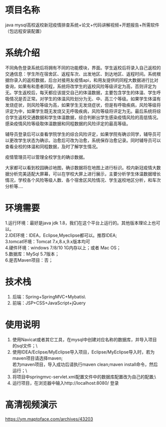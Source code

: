 # 项目名称
java mysql高校返校新冠疫情排查系统+论文+代码讲解视频+开题报告+所需软件（包远程安装配置）

# 系统介绍
不同角色登录系统后将拥有不同的功能模块，界面。学生返校后将录入自己返校的交通信息：学生所在宿舍区、返程车次、出发地区、到达地区、返程时间。系统根据你录入的返校数据，后台对接用友疫情api，和用友提供的同程大数据进行比对查询，如果有和患者同程，系统将改学生的返校风险等级评定为高，否则评定为无。学生返校后，每天都应该提交自己的体温数据，主要包含学生的体温、学生呼吸情况是否正常。对学生的体温风险划分为无、中、高三个等级。如果学生体温有发烧症状，则风险等级为高，如果学生无发烧症状，但是有呼吸疾病，风险等级将评定为中，如果学生既无发烧又无呼吸疾病，风险等级将评定为无。最后系统将综合学生返校交通数据和学生体温数据，综合判断出学生感染疫情风险的高低情况。感染疫情风险等级取体温数据和同程数据的风险评定的最高等级。

辅导员登录后可以查看学院学生的综合风险评定，如果学院有确诊同学，辅导员可以更改学生状态为确诊。治愈后可改为治愈，系统保存治愈记录。同时辅导员可以查看全校的体温和同程数据，及时了解学生情况。

疫情管理员可以管理全校学生的确诊数据。

大家都可以看到校园确诊地图，确诊数据将在地图上进行标识。校内新冠疫情大数据分析完美适配大屏幕，可以在学校大屏上进行展示，主要分析学生体温数据增长情况，学校各个风险等级人数、各个宿舍区风险情况、学生返校地区分析，和车次分析等….

# 环境需要

1.运行环境：最好是java jdk 1.8，我们在这个平台上运行的。其他版本理论上也可以。\
2.IDE环境：IDEA，Eclipse,Myeclipse都可以。推荐IDEA;\
3.tomcat环境：Tomcat 7.x,8.x,9.x版本均可\
4.硬件环境：windows 7/8/10 1G内存以上；或者 Mac OS； \
5.数据库：MySql 5.7版本；\
6.是否Maven项目：否；

# 技术栈

1. 后端：Spring+SpringMVC+Mybatis\
2. 前端：JSP+CSS+JavaScript+jQuery

# 使用说明

1. 使用Navicat或者其它工具，在mysql中创建对应名称的数据库，并导入项目的sql文件；\
2. 使用IDEA/Eclipse/MyEclipse导入项目，Eclipse/MyEclipse导入时，若为maven项目请选择maven;\
若为maven项目，导入成功后请执行maven clean;maven install命令，然后运行；\
3. 将项目中springmvc-servlet.xml配置文件中的数据库配置改为自己的配置;\
4. 运行项目，在浏览器中输入http://localhost:8080/ 登录

# 高清视频演示

https://ym.maptoface.com/archives/43203


​